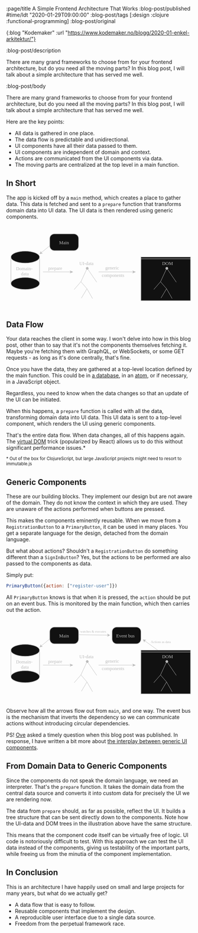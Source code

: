 :page/title A Simple Frontend Architecture That Works
:blog-post/published #time/ldt "2020-01-29T09:00:00"
:blog-post/tags [:design :clojure :functional-programming]
:blog-post/original

{:blog "Kodemaker"
 :url "https://www.kodemaker.no/blogg/2020-01-enkel-arkitektur/"}

:blog-post/description

There are many grand frameworks to choose from for your frontend architecture,
but do you need all the moving parts? In this blog post, I will talk about a
simple architecture that has served me well.

:blog-post/body

There are many grand frameworks to choose from for your frontend architecture,
but do you need all the moving parts? In this blog post, I will talk about a
simple architecture that has served me well.

Here are the key points:

- All data is gathered in one place.
- The data flow is predictable and unidirectional.
- UI components have all their data passed to them.
- UI components are independent of domain and context.
- Actions are communicated from the UI components via data.
- The moving parts are centralized at the top level in a main function.

## In Short

The app is kicked off by a `main` method, which creates a place to gather data.
This data is fetched and sent to a `prepare` function that transforms domain
data into UI data. The UI data is then rendered using generic components.

<svg version="1.1" id="Layer_1" xmlns="http://www.w3.org/2000/svg" x="0" y="0" viewBox="230 350 400 180" xml:space="preserve">
  <style>.st0{fill:#111;stroke:#bbb;stroke-miterlimit:10}.st1{fill:#bbb;font-family:&apos;ArialMT&apos;}.st2{font-size:10px}.st3,.st4{fill:none;stroke:#bbb;stroke-miterlimit:10}.st4{stroke-width:.75}</style>
  <path class="st0" d="M375.5 404.88h-42c-5.52 0-10-4.48-10-10v-15.75c0-5.52 4.48-10 10-10h42c5.52 0 10 4.48 10 10v15.75c0 5.52-4.48 10-10 10zM519.5 418.5H626V512H519.5z"/>
  <text transform="translate(343.663 391)" class="st1 st2">Main</text>
  <text transform="translate(250.935 446.614)">
    <tspan x="0" y="0" class="st1 st2">Domain-</tspan>
    <tspan x="10.83" y="11" class="st1 st2">data</tspan>
  </text>
  <ellipse class="st0" cx="270.88" cy="418.81" rx="30.75" ry="12.81"/>
  <ellipse class="st0" cx="270.88" cy="475.19" rx="30.75" ry="12.81"/>
  <path class="st3" d="M240.12 417.96v56.37M301.62 417.96v56.37"/>
  <path class="st4" d="M309 450.5h59.7"/>
  <path class="st1" d="M374 450.5l-7.46 3.05 1.77-3.05-1.77-3.05z"/>
  <text transform="translate(320.342 445.96)" class="st1 st2">prepare</text>
  <path class="st4" d="M428.5 450.5h74.7"/>
  <path class="st1" d="M508.5 450.5l-7.46 3.05 1.77-3.05-1.77-3.05z"/>
  <text transform="translate(442.896 444.96)">
    <tspan x="0" y="0" class="st1 st2">generic</tspan>
    <tspan x="-7.5" y="16" class="st1 st2">components</tspan>
  </text>
  <text transform="translate(387.18 435.96)" class="st1 st2">UI-data</text>
  <text transform="translate(564.91 435.96)" class="st1 st2">DOM</text>
  <g>
    <path class="st4" d="M323.5 394.5L305 409.63"/>
    <path class="st1" d="M301.5 412.5c1.15-1.96 2.34-4.68 2.7-6.82l1.26 3.58 3.26 1.94c-2.17-.07-5.07.56-7.22 1.3z"/>
  </g>
  <g>
    <path class="st4" d="M404.5 441.5l-14 30M404.02 442.71l20.48 29.79"/>
    <circle class="st1" transform="rotate(-27.365 404.043 442.822)" cx="404.1" cy="442.82" r="2.82"/>
    <path class="st4" d="M390.5 471.5l-14.43 16.56M390.5 471.5l13 15M403.5 486.5l-12 20M403.5 486.5l12 21"/>
  </g>
  <g>
    <path class="st4" d="M575.5 441.5l-14 30M575.02 442.71l20.48 29.79"/>
    <circle class="st1" transform="rotate(-27.365 575.032 442.833)" cx="575.1" cy="442.82" r="2.82"/>
    <path class="st4" d="M561.5 471.5l-14.43 16.56M561.5 471.5l13 15M574.5 486.5l-12 20M574.5 486.5l12 21"/>
  </g>
  <path class="st3" d="M519.5 422.59H626"/>
</svg>

## Data Flow

Your data reaches the client in some way. I won't delve into how in this blog
post, other than to say that it's not the components themselves fetching it.
Maybe you're fetching them with GraphQL, or WebSockets, or some GET requests -
as long as it's done centrally, that's fine.

Once you have the data, they are gathered at a top-level location defined by the
main function. This could be in [a database](https://github.com/tonsky/datascript), in an
[atom](https://clojure.org/reference/atoms), or if necessary, in a JavaScript
object.

Regardless, you need to know when the data changes so that an update of the UI
can be initiated.

When this happens, a `prepare` function is called with all the data,
transforming domain data into UI data. This UI data is sent to a top-level
component, which renders the UI using generic components.

That's the entire data flow. When data changes, all of this happens again. The
[virtual DOM](https://github.com/snabbdom/snabbdom) trick (popularized by React)
allows us to do this without significant performance issues.*

<small class="tiny">* Out of the box for ClojureScript, but large JavaScript
projects might need to resort to immutable.js</small>

## Generic Components

These are our building blocks. They implement our design but are not aware of
the domain. They do not know the context in which they are used. They are
unaware of the actions performed when buttons are pressed.

This makes the components eminently reusable. When we move from a
`RegistrationButton` to a `PrimaryButton`, it can be used in many places. You
get a separate language for the design, detached from the domain language.

But what about actions? Shouldn't a `RegistrationButton` do something different
than a `SignInButton`? Yes, but the actions to be performed are also passed to
the components as data.

Simply put:

```js
PrimaryButton({action: ["register-user"]})
```

All `PrimaryButton` knows is that when it is pressed, the `action` should be put
on an event bus. This is monitored by the main function, which then carries out
the action.

<svg version="1.1" id="Layer_1" xmlns="http://www.w3.org/2000/svg" x="0" y="0" viewBox="230 350 400 180" xml:space="preserve">
  <style>.st5{font-size:7px}</style>
  <path class="st0" d="M375.5 404.88h-42c-5.52 0-10-4.48-10-10v-15.75c0-5.52 4.48-10 10-10h42c5.52 0 10 4.48 10 10v15.75c0 5.52-4.48 10-10 10zM519.5 418.5H626V512H519.5z"/>
  <text transform="translate(343.663 391)" class="st1 st2">Main</text>
  <path class="st0" d="M509.5 404.88h-42c-5.52 0-10-4.48-10-10v-15.75c0-5.52 4.48-10 10-10h42c5.52 0 10 4.48 10 10v15.75c0 5.52-4.48 10-10 10z"/>
  <text transform="translate(466.264 391)" class="st1 st2">Event bus</text>
  <text transform="translate(250.935 446.614)">
    <tspan x="0" y="0" class="st1 st2">Domain-</tspan>
    <tspan x="10.83" y="11" class="st1 st2">data</tspan>
  </text>
  <ellipse class="st0" cx="270.88" cy="418.81" rx="30.75" ry="12.81"/>
  <ellipse class="st0" cx="270.88" cy="475.19" rx="30.75" ry="12.81"/>
  <path class="st3" d="M240.12 417.96v56.37M301.62 417.96v56.37"/>
  <path class="st4" d="M309 450.5h59.7"/>
  <path class="st1" d="M374 450.5l-7.46 3.05 1.77-3.05-1.77-3.05z"/>
  <text transform="translate(320.342 445.96)" class="st1 st2">prepare</text>
  <path class="st4" d="M428.5 450.5h74.7"/>
  <path class="st1" d="M508.5 450.5l-7.46 3.05 1.77-3.05-1.77-3.05z"/>
  <text transform="translate(442.896 444.96)">
    <tspan x="0" y="0" class="st1 st2">generic</tspan>
    <tspan x="-7.5" y="16" class="st1 st2">components</tspan>
  </text>
  <text transform="translate(387.18 435.96)" class="st1 st2">UI-data</text>
  <text transform="translate(564.91 435.96)" class="st1 st2">DOM</text>
  <path class="st4" d="M323.5 394.5L305 409.63"/>
  <path class="st1" d="M301.5 412.5c1.15-1.96 2.34-4.68 2.7-6.82l1.26 3.58 3.26 1.94c-2.17-.07-5.07.56-7.22 1.3z"/>
  <g>
    <path class="st4" d="M404.5 441.5l-14 30M404.02 442.71l20.48 29.79"/>
    <circle class="st1" transform="rotate(-27.365 404.043 442.822)" cx="404.1" cy="442.82" r="2.82"/>
    <path class="st4" d="M390.5 471.5l-14.43 16.56M390.5 471.5l13 15M403.5 486.5l-12 20M403.5 486.5l12 21"/>
  </g>
  <g>
    <path class="st4" d="M575.5 441.5l-14 30M575.02 442.71l20.48 29.79"/>
    <circle class="st1" transform="rotate(-27.365 575.032 442.833)" cx="575.1" cy="442.82" r="2.82"/>
    <path class="st4" d="M561.5 471.5l-14.43 16.56M561.5 471.5l13 15M574.5 486.5l-12 20M574.5 486.5l12 21"/>
  </g>
  <path class="st3" d="M519.5 422.59H626"/>
  <g>
    <path class="st4" d="M555.5 418.5l-28.32-20.36"/>
    <path class="st1" d="M523.5 395.5c2.19.6 5.12 1.05 7.29.85l-3.13 2.14-1.03 3.65c-.5-2.12-1.86-4.76-3.13-6.64z"/>
  </g>
  <text transform="translate(540.81 403.481)" class="st1 st5">Actions as data</text>
  <g>
    <path class="st4" d="M385.5 385.5l63.47.93"/>
    <path class="st1" d="M453.5 386.5c-2.14.76-4.8 2.07-6.46 3.47l1.34-3.55-1.24-3.58c1.62 1.45 4.24 2.84 6.36 3.66z"/>
  </g>
  <text transform="translate(389.202 380.862)" class="st1 st5">watches & executes</text>
</svg>

Observe how all the arrows flow out from `main`, and one way. The event bus is
the mechanism that inverts the dependency so we can communicate actions without
introducing circular dependencies.

PS! [Ove](https://twitter.com/ovegram/status/1222819751279329281) asked a timely
question when this blog post was published. In response, I have written a bit
more about [the interplay between generic UI
components](/interplay-between-generic-ui-components/).

## From Domain Data to Generic Components

Since the components do not speak the domain language, we need an interpreter.
That's the `prepare` function. It takes the domain data from the central data
source and converts it into custom data for precisely the UI we are rendering
now.

The data from `prepare` should, as far as possible, reflect the UI. It builds a
tree structure that can be sent directly down to the components. Note how the
UI-data and DOM trees in the illustration above have the same structure.

This means that the component code itself can be virtually free of logic. UI
code is notoriously difficult to test. With this approach we can test the UI
data instead of the components, giving us testability of the important parts,
while freeing us from the minutia of the component implementation.

## In Conclusion

This is an architecture I have happily used on small and large projects for many
years, but what do we actually get?

- A data flow that is easy to follow.
- Reusable components that implement the design.
- A reproducible user interface due to a single data source.
- Freedom from the perpetual framework race.
